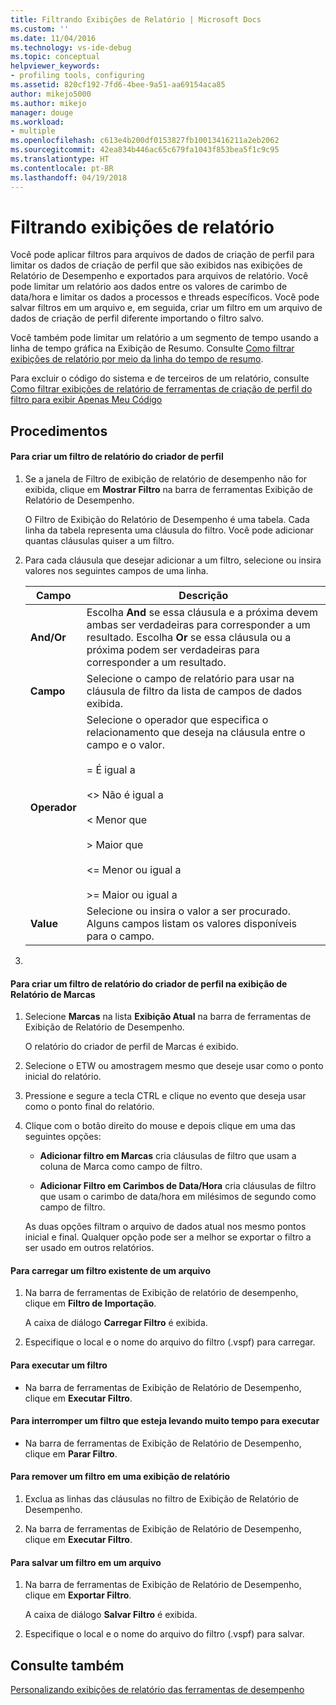 ```yaml
---
title: Filtrando Exibições de Relatório | Microsoft Docs
ms.custom: ''
ms.date: 11/04/2016
ms.technology: vs-ide-debug
ms.topic: conceptual
helpviewer_keywords:
- profiling tools, configuring
ms.assetid: 820cf192-7fd6-4bee-9a51-aa69154aca85
author: mikejo5000
ms.author: mikejo
manager: douge
ms.workload:
- multiple
ms.openlocfilehash: c613e4b200df0153827fb10013416211a2eb2062
ms.sourcegitcommit: 42ea834b446ac65c679fa1043f853bea5f1c9c95
ms.translationtype: HT
ms.contentlocale: pt-BR
ms.lasthandoff: 04/19/2018
---
```

# <a name="filtering-report-views"></a>Filtrando exibições de relatório
Você pode aplicar filtros para arquivos de dados de criação de perfil para limitar os dados de criação de perfil que são exibidos nas exibições de Relatório de Desempenho e exportados para arquivos de relatório. Você pode limitar um relatório aos dados entre os valores de carimbo de data/hora e limitar os dados a processos e threads específicos. Você pode salvar filtros em um arquivo e, em seguida, criar um filtro em um arquivo de dados de criação de perfil diferente importando o filtro salvo.  
  
 Você também pode limitar um relatório a um segmento de tempo usando a linha de tempo gráfica na Exibição de Resumo. Consulte [Como filtrar exibições de relatório por meio da linha do tempo de resumo](../profiling/how-to-filter-report-views-from-the-summary-timeline.md).  
  
 Para excluir o código do sistema e de terceiros de um relatório, consulte [Como filtrar exibições de relatório de ferramentas de criação de perfil do filtro para exibir Apenas Meu Código](../profiling/how-to-filter-profiling-tools-report-views-to-display-just-my-code.md)  
  
## <a name="procedures"></a>Procedimentos  
  
#### <a name="to-create-a-profiler-report-filter"></a>Para criar um filtro de relatório do criador de perfil  
  
1.  Se a janela de Filtro de exibição de relatório de desempenho não for exibida, clique em **Mostrar Filtro** na barra de ferramentas Exibição de Relatório de Desempenho.  
  
     O Filtro de Exibição do Relatório de Desempenho é uma tabela. Cada linha da tabela representa uma cláusula do filtro. Você pode adicionar quantas cláusulas quiser a um filtro.  
  
2.  Para cada cláusula que desejar adicionar a um filtro, selecione ou insira valores nos seguintes campos de uma linha.  
  
    |Campo|Descrição|  
    |-----------|-----------------|  
    |**And/Or**|Escolha **And** se essa cláusula e a próxima devem ambas ser verdadeiras para corresponder a um resultado. Escolha **Or** se essa cláusula ou a próxima podem ser verdadeiras para corresponder a um resultado.|  
    |**Campo**|Selecione o campo de relatório para usar na cláusula de filtro da lista de campos de dados exibida.|  
    |**Operador**|Selecione o operador que especifica o relacionamento que deseja na cláusula entre o campo e o valor.<br /><br /> =    É igual a<br /><br /> <>  Não é igual a<br /><br /> <    Menor que<br /><br /> >    Maior que<br /><br /> <=  Menor ou igual a<br /><br /> >= Maior ou igual a|  
    |**Value**|Selecione ou insira o valor a ser procurado. Alguns campos listam os valores disponíveis para o campo.|  
  
3.  
  
#### <a name="to-create-a-profiler-report-filter-from-the-marks-report-view"></a>Para criar um filtro de relatório do criador de perfil na exibição de Relatório de Marcas  
  
1.  Selecione **Marcas** na lista **Exibição Atual** na barra de ferramentas de Exibição de Relatório de Desempenho.  
  
     O relatório do criador de perfil de Marcas é exibido.  
  
2.  Selecione o ETW ou amostragem mesmo que deseje usar como o ponto inicial do relatório.  
  
3.  Pressione e segure a tecla CTRL e clique no evento que deseja usar como o ponto final do relatório.  
  
4.  Clique com o botão direito do mouse e depois clique em uma das seguintes opções:  
  
    -   **Adicionar filtro em Marcas** cria cláusulas de filtro que usam a coluna de Marca como campo de filtro.  
  
    -   **Adicionar Filtro em Carimbos de Data/Hora** cria cláusulas de filtro que usam o carimbo de data/hora em milésimos de segundo como campo de filtro.  
  
     As duas opções filtram o arquivo de dados atual nos mesmo pontos inicial e final. Qualquer opção pode ser a melhor se exportar o filtro a ser usado em outros relatórios.  
  
#### <a name="to-load-an-existing-filter-from-a-file"></a>Para carregar um filtro existente de um arquivo  
  
1.  Na barra de ferramentas de Exibição de relatório de desempenho, clique em **Filtro de Importação**.  
  
     A caixa de diálogo **Carregar Filtro** é exibida.  
  
2.  Especifique o local e o nome do arquivo do filtro (.vspf) para carregar.  
  
#### <a name="to-execute-a-filter"></a>Para executar um filtro  
  
-   Na barra de ferramentas de Exibição de Relatório de Desempenho, clique em **Executar Filtro**.  
  
#### <a name="to-stop-a-filter-that-is-taking-too-long-to-execute"></a>Para interromper um filtro que esteja levando muito tempo para executar  
  
-   Na barra de ferramentas de Exibição de Relatório de Desempenho, clique em **Parar Filtro**.  
  
#### <a name="to-remove-a-filter-on-a-report-view"></a>Para remover um filtro em uma exibição de relatório  
  
1.  Exclua as linhas das cláusulas no filtro de Exibição de Relatório de Desempenho.  
  
2.  Na barra de ferramentas de Exibição de Relatório de Desempenho, clique em **Executar Filtro**.  
  
#### <a name="to-save-a-filter-to-a-file"></a>Para salvar um filtro em um arquivo  
  
1.  Na barra de ferramentas de Exibição de Relatório de Desempenho, clique em **Exportar Filtro**.  
  
     A caixa de diálogo **Salvar Filtro** é exibida.  
  
2.  Especifique o local e o nome do arquivo do filtro (.vspf) para salvar.  
  
## <a name="see-also"></a>Consulte também  
 [Personalizando exibições de relatório das ferramentas de desempenho](../profiling/customizing-performance-tools-report-views.md)